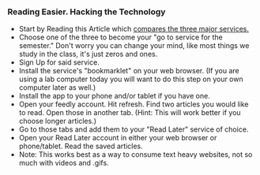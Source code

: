 ### Reading Easier. Hacking the Technology

* Start by Reading this Article which [compares the three major services.](http://lifehacker.com/5894995/bookmark-and-read-later-apps-compared-read-it-later-vs-instapaper-vs-readability)
* Choose one of the three to become your "go to service for the semester." Don't worry you can change your mind, like most things we study in the class, it's just zeros and ones.
* Sign Up for said service.
* Install the service's "bookmarklet" on your web browser. (If you are using a lab computer today you will want to do this step on your own computer later as well.)
* Install the app to your phone and/or tablet if you have one.
* Open your feedly account. Hit refresh. Find two articles you would like to read. Open those in another tab. (Hint: This will work better if you choose longer articles.)
* Go to those tabs and add them to your "Read Later" service of choice.
* Open your Read Later account in either your web browser or phone/tablet. Read the saved articles.
* Note: This works best as a way to consume text heavy websites, not so much with videos and .gifs.